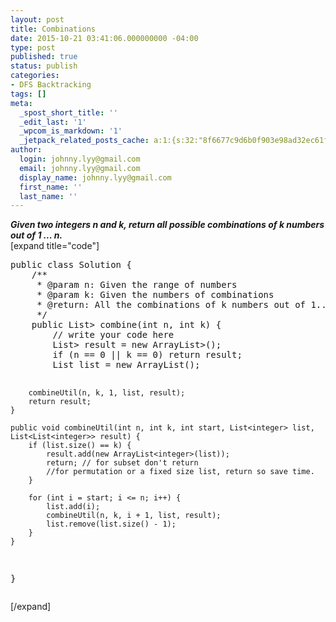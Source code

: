 ```yaml
---
layout: post
title: Combinations
date: 2015-10-21 03:41:06.000000000 -04:00
type: post
published: true
status: publish
categories:
- DFS Backtracking
tags: []
meta:
  _spost_short_title: ''
  _edit_last: '1'
  _wpcom_is_markdown: '1'
  _jetpack_related_posts_cache: a:1:{s:32:"8f6677c9d6b0f903e98ad32ec61f8deb";a:2:{s:7:"expires";i:1465780789;s:7:"payload";a:3:{i:0;a:1:{s:2:"id";i:1302;}i:1;a:1:{s:2:"id";i:536;}i:2;a:1:{s:2:"id";i:443;}}}}
author:
  login: johnny.lyy@gmail.com
  email: johnny.lyy@gmail.com
  display_name: johnny.lyy@gmail.com
  first_name: ''
  last_name: ''
---
```

<p><strong><em>Given two integers n and k, return all possible combinations of k numbers out of 1 ... n.</em></strong><br />
[expand title="code"]</p>
<pre>
public class Solution {
    /**
     * @param n: Given the range of numbers
     * @param k: Given the numbers of combinations
     * @return: All the combinations of k numbers out of 1..n
     */
    public List<List<integer>> combine(int n, int k) {
        // write your code here
        List<List<integer>> result = new ArrayList<List<integer>>();
        if (n == 0 || k == 0) return result;
        List<integer> list = new ArrayList<integer>();
        
        combineUtil(n, k, 1, list, result);
        return result;
    }
    
    public void combineUtil(int n, int k, int start, List<integer> list, List<List<integer>> result) {
        if (list.size() == k) {
            result.add(new ArrayList<integer>(list));
            return; // for subset don't return
            //for permutation or a fixed size list, return so save time.
        }
        
        for (int i = start; i <= n; i++) {
            list.add(i);
            combineUtil(n, k, i + 1, list, result);
            list.remove(list.size() - 1);
        }
    }
}
</integer></integer></integer></integer></integer></integer></integer></integer></pre>
<p>[/expand]</p>
